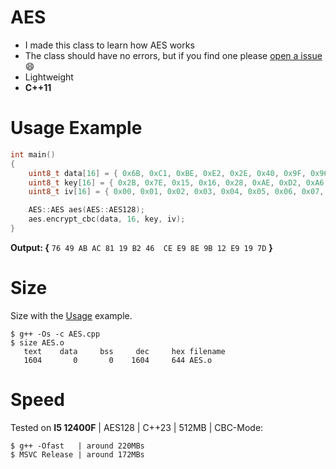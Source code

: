 # AES
 
* I made this class to learn how AES works
* The class should have no errors, but if you find one please [open a issue](../../issues/new/choose) :smile:
* Lightweight
* **C++11**

# Usage Example

```C++
int main()
{
    uint8_t data[16] = { 0x6B, 0xC1, 0xBE, 0xE2, 0x2E, 0x40, 0x9F, 0x96, 0xE9, 0x3D, 0x7E, 0x11, 0x73, 0x93, 0x17, 0x2A };
    uint8_t key[16] = { 0x2B, 0x7E, 0x15, 0x16, 0x28, 0xAE, 0xD2, 0xA6, 0xAB, 0xF7, 0x15, 0x88, 0x09, 0xCF, 0x4F, 0x3C };
    uint8_t iv[16] = { 0x00, 0x01, 0x02, 0x03, 0x04, 0x05, 0x06, 0x07, 0x08, 0x09, 0x0A, 0x0B, 0x0C, 0x0D, 0x0E, 0x0F };

    AES::AES aes(AES::AES128);
    aes.encrypt_cbc(data, 16, key, iv);
}
```

**Output: {** ```76 49 AB AC 81 19 B2 46  CE E9 8E 9B 12 E9 19 7D``` **}**

# Size
Size with the [Usage](../../../AES#usage) example.

```
$ g++ -Os -c AES.cpp
$ size AES.o        
   text    data     bss     dec     hex filename
   1604       0       0    1604     644 AES.o
```

# Speed
Tested on **I5 12400F** | AES128 | C++23 | 512MB | CBC-Mode:
```
$ g++ -Ofast   | around 220MBs
$ MSVC Release | around 172MBs
```

